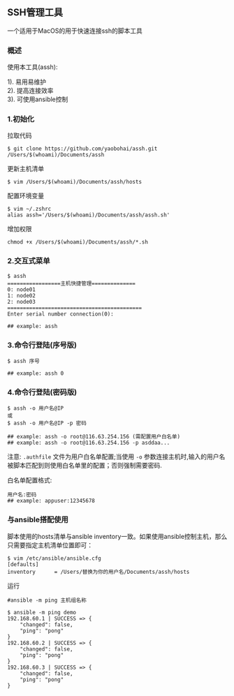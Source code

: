 ## SSH管理工具

一个适用于MacOS的用于快速连接ssh的脚本工具

### 概述

使用本工具(assh):

1). 易用易维护   
2). 提高连接效率  
3). 可使用ansible控制

### 1.初始化

拉取代码

```shell
$ git clone https://github.com/yaobohai/assh.git /Users/$(whoami)/Documents/assh
```

更新主机清单

```shell
$ vim /Users/$(whoami)/Documents/assh/hosts
```

配置环境变量

```shell
$ vim ~/.zshrc
alias assh='/Users/$(whoami)/Documents/assh/assh.sh'
```
增加权限

```shell
chmod +x /Users/$(whoami)/Documents/assh/*.sh
```

### 2.交互式菜单

```shell
$ assh
=================主机快捷管理==============
0: node01
1: node02
2: node03
===========================================
Enter serial number connection(0):

## example: assh
```

### 3.命令行登陆(序号版)

```shell
$ assh 序号

## example: assh 0
```

### 4.命令行登陆(密码版)

```shell
$ assh -o 用户名@IP
或
$ assh -o 用户名@IP -p 密码

## example: assh -o root@116.63.254.156 (需配置用户白名单)
## example: assh -o root@116.63.254.156 -p asddaa...
```

注意: `.authfile` 文件为用户白名单配置;当使用 `-o` 参数连接主机时,输入的用户名被脚本匹配到则使用白名单里的配置；否则强制需要密码.

白名单配置格式:

```
用户名:密码
## example: appuser:12345678
```

### 与ansible搭配使用

脚本使用的hosts清单与ansible inventory一致。如果使用ansible控制主机，那么只需要指定主机清单位置即可：

```shell
$ vim /etc/ansible/ansible.cfg
[defaults]
inventory      = /Users/替换为你的用户名/Documents/assh/hosts
```

运行

```shell
#ansible -m ping 主机组名称

$ ansible -m ping demo
192.168.60.1 | SUCCESS => {
    "changed": false, 
    "ping": "pong"
}
192.168.60.2 | SUCCESS => {
    "changed": false, 
    "ping": "pong"
}
192.168.60.3 | SUCCESS => {
    "changed": false, 
    "ping": "pong"
}
```
